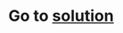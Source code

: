 # Go to [solution](https://public.tableau.com/app/profile/.48972542/viz/02Tableau_Marathon_2_0/Dashboard2)
